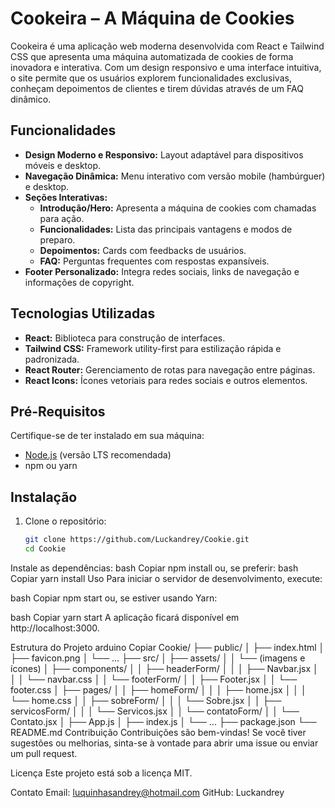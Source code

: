 # Cookeira – A Máquina de Cookies

Cookeira é uma aplicação web moderna desenvolvida com React e Tailwind CSS que apresenta uma máquina automatizada de cookies de forma inovadora e interativa. Com um design responsivo e uma interface intuitiva, o site permite que os usuários explorem funcionalidades exclusivas, conheçam depoimentos de clientes e tirem dúvidas através de um FAQ dinâmico.

## Funcionalidades

- **Design Moderno e Responsivo:** Layout adaptável para dispositivos móveis e desktop.
- **Navegação Dinâmica:** Menu interativo com versão mobile (hambúrguer) e desktop.
- **Seções Interativas:**
  - **Introdução/Hero:** Apresenta a máquina de cookies com chamadas para ação.
  - **Funcionalidades:** Lista das principais vantagens e modos de preparo.
  - **Depoimentos:** Cards com feedbacks de usuários.
  - **FAQ:** Perguntas frequentes com respostas expansíveis.
- **Footer Personalizado:** Integra redes sociais, links de navegação e informações de copyright.

## Tecnologias Utilizadas

- **React:** Biblioteca para construção de interfaces.
- **Tailwind CSS:** Framework utility-first para estilização rápida e padronizada.
- **React Router:** Gerenciamento de rotas para navegação entre páginas.
- **React Icons:** Ícones vetoriais para redes sociais e outros elementos.

## Pré-Requisitos

Certifique-se de ter instalado em sua máquina:
- [Node.js](https://nodejs.org/) (versão LTS recomendada)
- npm ou yarn

## Instalação

1. Clone o repositório:
   ```bash
   git clone https://github.com/Luckandrey/Cookie.git
   cd Cookie
Instale as dependências:
bash
Copiar
npm install
ou, se preferir:
bash
Copiar
yarn install
Uso
Para iniciar o servidor de desenvolvimento, execute:

bash
Copiar
npm start
ou, se estiver usando Yarn:

bash
Copiar
yarn start
A aplicação ficará disponível em http://localhost:3000.

Estrutura do Projeto
arduino
Copiar
Cookie/
├── public/
│   ├── index.html
│   ├── favicon.png
│   └── ...
├── src/
│   ├── assets/
│   │   └── (imagens e ícones)
│   ├── components/
│   │   ├── headerForm/
│   │   │   ├── Navbar.jsx
│   │   │   └── navbar.css
│   │   └── footerForm/
│   │       ├── Footer.jsx
│   │       └── footer.css
│   ├── pages/
│   │   ├── homeForm/
│   │   │   ├── home.jsx
│   │   │   └── home.css
│   │   ├── sobreForm/
│   │   │   └── Sobre.jsx
│   │   ├── servicosForm/
│   │   │   └── Servicos.jsx
│   │   └── contatoForm/
│   │       └── Contato.jsx
│   ├── App.js
│   ├── index.js
│   └── ...
├── package.json
└── README.md
Contribuição
Contribuições são bem-vindas! Se você tiver sugestões ou melhorias, sinta-se à vontade para abrir uma issue ou enviar um pull request.

Licença
Este projeto está sob a licença MIT.

Contato
Email: luquinhasandrey@hotmail.com
GitHub: Luckandrey
